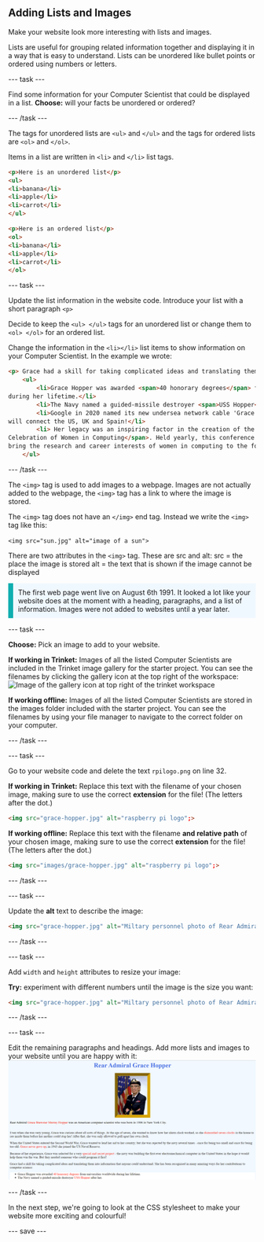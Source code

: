 
## Adding Lists and Images 

Make your website look more interesting with lists and images.

Lists are useful for grouping related information together and displaying it in a way that is easy to understand. Lists can be unordered like bullet points or ordered using numbers or letters.

--- task ---

Find some information for your Computer Scientist that could be displayed in a list. 
**Choose:** will your facts be unordered or ordered?

--- /task ---

The tags for unordered lists are ```<ul>``` and ```</ul>``` and the tags for ordered lists are ```<ol>``` and ```</ol>```.

Items in a list are written in ```<li>``` and ```</li>``` list tags.

```html
<p>Here is an unordered list</p>
<ul>
<li>banana</li>
<li>apple</li>
<li>carrot</li>
</ul>
```

```html
<p>Here is an ordered list</p>
<ol>
<li>banana</li>
<li>apple</li>
<li>carrot</li>
</ol>
```

--- task ---

Update the list information in the website code. Introduce your list with a short paragraph ```<p>``` 

Decide to keep the ```<ul> </ul>``` tags for an unordered list or change them to ```<ol> </ol>``` for an ordered list.

Change the information in the ```<li></li>``` list items to show information on your Computer Scientist. In the example we wrote:

```html
<p> Grace had a skill for taking complicated ideas and translating them into information that anyone could understand. She has been recognised in many amazing ways for her contributions to computer science:</p>
    <ul>
        <li>Grace Hopper was awarded <span>40 honorary degrees</span> from universities worldwide
during her lifetime.</li>         
        <li>The Navy named a guided-missile destroyer <span>USS Hopper</span> after her.</li>
        <li>Google in 2020 named its new undersea network cable 'Grace Hopper', the cable
will connect the US, UK and Spain!</li>
        <li> Her legacy was an inspiring factor in the creation of the <span>Grace Hopper
Celebration of Women in Computing</span>. Held yearly, this conference is designed to
bring the research and career interests of women in computing to the forefront.</li>
    </ul>
```

--- /task ---

The ```<img>``` tag is used to add images to a webpage. Images are not actually added to the webpage, the ```<img>``` tag has a link to where the image is stored. 

The ```<img>``` tag does not have an ```</img>``` end tag. Instead we write the ```<img>``` tag like this: 

```<img src="sun.jpg" alt="image of a sun">```

There are two attributes in the ```<img>``` tag. These are src and alt:
src = the place the image is stored
alt = the text that is shown if the image cannot be displayed 

<p style="border-left: solid; border-width:10px; border-color: #0faeb0; background-color: aliceblue; padding: 10px;">The first web page went live on August 6th 1991. It looked a lot like your website does at the moment with a heading, paragraphs, and a list of information. Images were not added to websites until a year later. </p>

--- task ---

**Choose:** Pick an image to add to your website.

**If working in Trinket:** Images of all the listed Computer Scientists are included in the Trinket image gallery for the starter project. You can see the filenames by clicking the gallery icon at the top right of the workspace:
![Image of the gallery icon at top right of the trinket workspace](images/galleryicon.png)

**If working offline:** Images of all the listed Computer Scientists are stored in the images folder included with the starter project. You can see the filenames by using your file manager to navigate to the correct folder on your computer. 

--- /task ---

--- task ---

Go to your website code and delete the text ```rpilogo.png``` on line 32.

**If working in Trinket:** Replace this text with the filename of your chosen image, making sure to use the correct **extension** for the file! (The letters after the dot.)
```html
<img src="grace-hopper.jpg" alt="raspberry pi logo";>
``` 

**If working offline:** Replace this text with the filename **and relative path** of your chosen image, making sure to use the correct **extension** for the file! (The letters after the dot.)

```html
<img src="images/grace-hopper.jpg" alt="raspberry pi logo";>
``` 

--- /task ---

--- task ---

Update the **alt** text to describe the image:
```html
<img src="grace-hopper.jpg" alt="Miltary personnel photo of Rear Admiral Grace Hopper";>
```
--- /task ---

--- task ---

Add  ```width``` and ```height``` attributes to resize your image: 

**Try:**  experiment with different numbers until the image is the size you want:

```html
<img src="grace-hopper.jpg" alt="Miltary personnel photo of Rear Admiral Grace Hopper" width="500" height="600">
```
--- /task ---

--- task ---

Edit the remaining paragraphs and headings. Add more lists and images to your website until you are happy with it:
![Finished Grace Hopper Website](images/finishedpage.png)

--- /task ---

In the next step, we're going to look at the CSS stylesheet to make your website more exciting and colourful!

--- save ---
